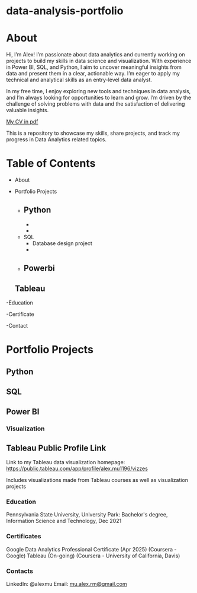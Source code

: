 # data-analysis-portfolio
# About

Hi, I’m Alex! I’m passionate about data analytics and currently working on projects to build my skills in data science and visualization. With experience in Power BI, SQL, and Python, I aim to uncover meaningful insights from data and present them in a clear, actionable way. I’m eager to apply my technical and analytical skills as an entry-level data analyst.

In my free time, I enjoy exploring new tools and techniques in data analysis, and I’m always looking for opportunities to learn and grow. I’m driven by the challenge of solving problems with data and the satisfaction of delivering valuable insights.

[My CV in pdf](path/to/your-cv.pdf)

This is a repository to showcase my skills, share projects, and track my progress in Data Analytics related topics.

# Table of Contents

- About

- Portfolio Projects
  - Python
    - 
    -
    -
  - SQL
    - Database design project
    - 
  - Powerbi
    - 
  Tableau
    -

-Education

-Certificate

-Contact

# Portfolio Projects

## Python

  ###



## SQL

  ###


## Power BI
### Visualization 
  

## Tableau Public Profile Link
Link to my Tableau data visualization homepage: https://public.tableau.com/app/profile/alex.mu1196/vizzes

Includes visualizations made from Tableau courses as well as visualization projects

### Education
Pennsylvania State University, University Park: Bachelor's degree, Information Science and Technology, Dec 2021

### Certificates
Google Data Analytics Professional Certificate (Apr 2025) (Coursera - Google)
Tableau (On-going) (Coursera - University of California, Davis)


### Contacts
LinkedIn: @alexmu
Email: mu.alex.rm@gmail.com